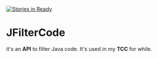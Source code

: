 [![Stories in Ready](https://badge.waffle.io/costabatista/JFilterCode.png?label=ready&title=Ready)](https://waffle.io/costabatista/JFilterCode)
# JFilterCode
it's an **API** to filter Java code. It's used in my **TCC** for while. 
